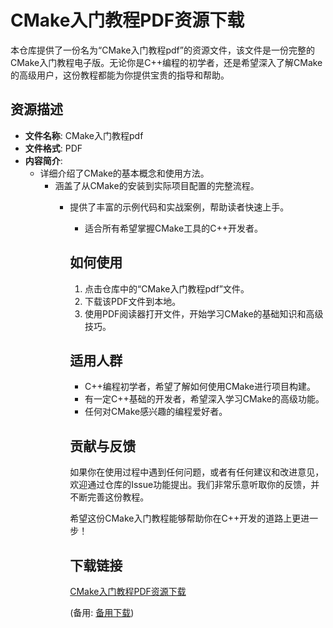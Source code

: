 # CMake入门教程PDF资源下载

本仓库提供了一份名为“CMake入门教程pdf”的资源文件，该文件是一份完整的CMake入门教程电子版。无论你是C++编程的初学者，还是希望深入了解CMake的高级用户，这份教程都能为你提供宝贵的指导和帮助。

## 资源描述

- **文件名称**: CMake入门教程pdf
- **文件格式**: PDF
- **内容简介**: 
  - 详细介绍了CMake的基本概念和使用方法。
    - 涵盖了从CMake的安装到实际项目配置的完整流程。
      - 提供了丰富的示例代码和实战案例，帮助读者快速上手。
        - 适合所有希望掌握CMake工具的C++开发者。

        ## 如何使用

        1. 点击仓库中的“CMake入门教程pdf”文件。
        2. 下载该PDF文件到本地。
        3. 使用PDF阅读器打开文件，开始学习CMake的基础知识和高级技巧。

        ## 适用人群

        - C++编程初学者，希望了解如何使用CMake进行项目构建。
        - 有一定C++基础的开发者，希望深入学习CMake的高级功能。
        - 任何对CMake感兴趣的编程爱好者。

        ## 贡献与反馈

        如果你在使用过程中遇到任何问题，或者有任何建议和改进意见，欢迎通过仓库的Issue功能提出。我们非常乐意听取你的反馈，并不断完善这份教程。

        希望这份CMake入门教程能够帮助你在C++开发的道路上更进一步！

        ## 下载链接
        [CMake入门教程PDF资源下载](https://pan.quark.cn/s/2560cd0d7b31) 

        (备用: [备用下载](https://pan.baidu.com/s/1sFKF99fj-ON_dKZUofsBbA?pwd=1234))
